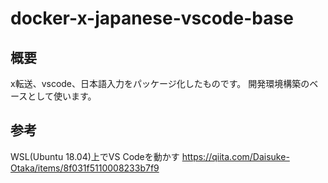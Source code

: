 # docker-x-japanese-vscode-base

## 概要

x転送、vscode、日本語入力をパッケージ化したものです。
開発環境構築のベースとして使います。

## 参考

WSL(Ubuntu 18.04)上でVS Codeを動かす
https://qiita.com/Daisuke-Otaka/items/8f031f5110008233b7f9
